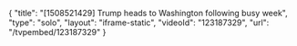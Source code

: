 {
    "title": "[1508521429] Trump heads to Washington following busy week",
    "type": "solo",
    "layout": "iframe-static",
    "videoId": "123187329",
    "url": "\/tvpembed\/123187329"
}